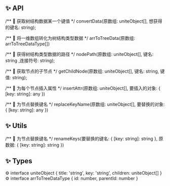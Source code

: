 ## ✨ API


/**
  🌈 获取树结构数据某一个键值
*/
convertData(原数组: uniteObject[],  想获得的键名: string);

/**
  🌈 将一维数组转化为树结构类型数据
*/
arrToTreeData(原数组: arrToTreeDataType[])

/**
  🌈 获得树结构类型数据的路径
*/
nodePath(原数组: uniteObject[], 键名: string ,连接符号: string);


/**
  🌈 获取节点的子节点
*/
getChildNode(原数组: uniteObject[], 键名: string, 键值: string);

/**
 🌈 为每个节点插入属性
*/
insertAttr(原数组: uniteObject[], 要插入的对象: { [key: string]: any })

/**
 🌈 为节点替换键名
*/
replaceKeyName(原数组: uniteObject[], 要替换的对象: { [key: string]: any })




## ✨ Utils


/**
 🌈 为节点替换键名
*/
renameKeys(要替换的键名: { [key: string]: string }, 原数据: { [key: string]: string })



## ✨ Types  
⚙️ interface uniteObject {
  title: 'string',
  key: 'string',
  children:  uniteObject[]
}
⚙️ interface arrToTreeDataType {
  id: number, parentId: number
}
